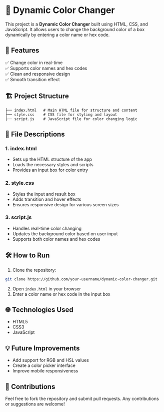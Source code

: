 
# 🎨 Dynamic Color Changer

This project is a **Dynamic Color Changer** built using HTML, CSS, and JavaScript. It allows users to change the background color of a box dynamically by entering a color name or hex code.

## 🚀 Features
✅ Change color in real-time  
✅ Supports color names and hex codes  
✅ Clean and responsive design  
✅ Smooth transition effect  

## 🏗️ Project Structure
```
├── index.html   # Main HTML file for structure and content
├── style.css    # CSS file for styling and layout
├── script.js    # JavaScript file for color changing logic
```

## 📂 File Descriptions
### 1. index.html  
- Sets up the HTML structure of the app  
- Loads the necessary styles and scripts  
- Provides an input box for color entry  

### 2. style.css  
- Styles the input and result box  
- Adds transition and hover effects  
- Ensures responsive design for various screen sizes  

### 3. script.js  
- Handles real-time color changing  
- Updates the background color based on user input  
- Supports both color names and hex codes  

## 🛠️ How to Run
1. Clone the repository:
```bash
git clone https://github.com/your-username/dynamic-color-changer.git
```
2. Open `index.html` in your browser  
3. Enter a color name or hex code in the input box  

## 🌐 Technologies Used
- HTML5  
- CSS3  
- JavaScript  

## 💡 Future Improvements
- Add support for RGB and HSL values  
- Create a color picker interface  
- Improve mobile responsiveness  

## 🎯 Contributions
Feel free to fork the repository and submit pull requests. Any contributions or suggestions are welcome!  
